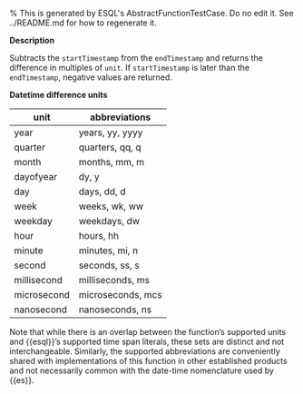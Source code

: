 % This is generated by ESQL's AbstractFunctionTestCase. Do no edit it. See ../README.md for how to regenerate it.

**Description**

Subtracts the `startTimestamp` from the `endTimestamp` and returns the difference in multiples of `unit`. If `startTimestamp` is later than the `endTimestamp`, negative values are returned.

**Datetime difference units**

| unit | abbreviations |
| --- | --- |
| year | years, yy, yyyy |
| quarter | quarters, qq, q |
| month | months, mm, m |
| dayofyear | dy, y |
| day | days, dd, d |
| week | weeks, wk, ww |
| weekday | weekdays, dw |
| hour | hours, hh |
| minute | minutes, mi, n |
| second | seconds, ss, s |
| millisecond | milliseconds, ms |
| microsecond | microseconds, mcs |
| nanosecond | nanoseconds, ns |

Note that while there is an overlap between the function’s supported units and
{{esql}}’s supported time span literals, these sets are distinct and not
interchangeable. Similarly, the supported abbreviations are conveniently shared
with implementations of this function in other established products and not
necessarily common with the date-time nomenclature used by {{es}}.

